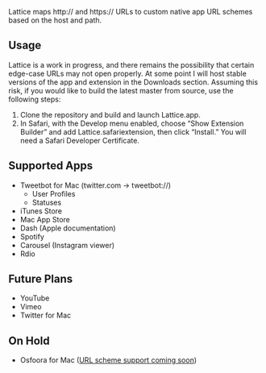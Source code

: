 Lattice maps http:// and https:// URLs to custom native app URL schemes based on the host and path.

Usage
-----
Lattice is a work in progress, and there remains the possibility that certain edge-case URLs may not open properly. At some point I will host stable versions of the app and extension in the Downloads section. Assuming this risk, if you would like to build the latest master from source, use the following steps:

1. Clone the repository and build and launch Lattice.app.
2. In Safari, with the Develop menu enabled, choose “Show Extension Builder” and add Lattice.safariextension, then click “Install.” You will need a Safari Developer Certificate.

Supported Apps
--------------
* Tweetbot for Mac (twitter.com -> tweetbot://)
    * User Profiles
    * Statuses
* iTunes Store
* Mac App Store
* Dash (Apple documentation)
* Spotify
* Carousel (Instagram viewer)
* Rdio

Future Plans
------------
* YouTube
* Vimeo
* Twitter for Mac

On Hold
-------
* Osfoora for Mac ([URL scheme support coming soon](https://twitter.com/saidmarouf/statuses/240562661916553219))
